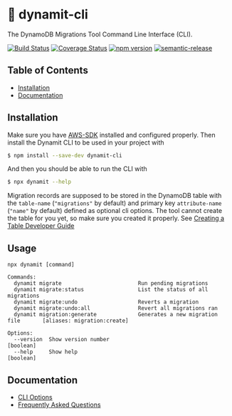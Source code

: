 🧨 dynamit-cli
==============

The DynamoDB Migrations Tool Command Line Interface (CLI).

[![Build Status](https://img.shields.io/github/workflow/status/floydspace/dynamodb-migrations-tool/release)](https://github.com/floydspace/dynamodb-migrations-tool/actions)
[![Coverage Status](https://coveralls.io/repos/github/floydspace/dynamodb-migrations-tool/badge.svg?branch=master)](https://coveralls.io/github/floydspace/dynamodb-migrations-tool?branch=master)
[![npm version](https://badge.fury.io/js/dynamit-cli.svg)](https://badge.fury.io/js/dynamit-cli)
[![semantic-release](https://img.shields.io/badge/%20%20%F0%9F%93%A6%F0%9F%9A%80-semantic--release-e10079.svg)](https://github.com/semantic-release/semantic-release)


Table of Contents
-----------------
- [Installation](#installation)
- [Documentation](#documentation)


Installation
------------

Make sure you have [AWS-SDK](https://aws.amazon.com/sdk-for-node-js/) installed and configured properly. Then install the Dynamit CLI to be used in your project with

```bash
$ npm install --save-dev dynamit-cli
```

And then you should be able to run the CLI with

```bash
$ npx dynamit --help
```

Migration records are supposed to be stored in the DynamoDB table with the `table-name` (`"migrations"` by default) and primary key `attribute-name` (`"name"` by default) defined as optional cli options. The tool cannot create the table for you yet, so make sure you created it properly. See [Creating a Table Developer Guide](https://docs.amazonaws.cn/en_us/amazondynamodb/latest/developerguide/WorkingWithTables.Basics.html#WorkingWithTables.Basics.CreateTable)


Usage
-----

```
npx dynamit [command]

Commands:
  dynamit migrate                        Run pending migrations
  dynamit migrate:status                 List the status of all migrations
  dynamit migrate:undo                   Reverts a migration
  dynamit migrate:undo:all               Revert all migrations ran
  dynamit migration:generate             Generates a new migration file       [aliases: migration:create]

Options:
  --version  Show version number                                         [boolean]
  --help     Show help                                                   [boolean]
```


Documentation
-------------

- [CLI Options](docs/README.md)
- [Frequently Asked Questions](docs/FAQ.md)
